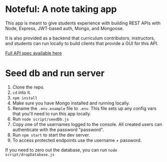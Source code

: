 # Noteful: A note taking app

This app is meant to give students experience with building REST APIs with Node, Express, JWT-based auth, Mongo, and Mongoose.

It is also provided as a backend that curriculum contributors, instructors, and students can run locally to build clients that provide a GUI for this API.

[Full API spec available here](https://documenter.getpostman.com/view/1161985/RVu4GVFE)

# Seed db and run server

1. Clone the repo.
1. `cd` into it.
1. `npm install`
1. Make sure you have Mongo installed and running locally.
1. Rename the `.env.example` file to `.env`. This file sets up any config vars that you'll need to run this app locally.
1. Run `node script/seedDb.js`
1. Copy one of the usernames logged to the console. All created users can authenticate with the password "password".
1. Run `npm start` to start the dev server.
1. To access protected endpoints use the username + password.


If you need to zero out the database, you can run `node script/dropDatabase.js`

